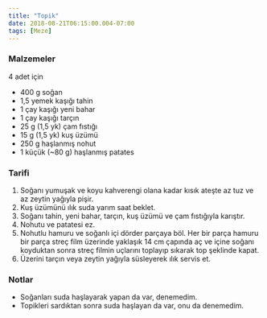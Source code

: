 ```yaml
---
title: "Topik"
date: 2018-08-21T06:15:00.004-07:00
tags: [Meze]
---
```


### Malzemeler

4 adet için

- 400 g soğan
- 1,5 yemek kaşığı tahin
- 1 çay kaşığı yeni bahar
- 1 çay kaşığı tarçın
- 25 g (1,5 yk) çam fıstığı
- 15 g (1,5 yk) kuş üzümü
- 250 g haşlanmış nohut
- 1 küçük (~80 g) haşlanmış patates

### Tarifi

1. Soğanı yumuşak ve koyu kahverengi olana kadar kısık ateşte az tuz ve az zeytin yağıyla pişir.
2. Kuş üzümünü ılık suda yarım saat beklet.
3. Soğanı tahin, yeni bahar, tarçın, kuş üzümü ve çam fıstığıyla karıştır.
4. Nohutu ve patatesi ez.
5. Nohutlu hamuru ve soğanlı içi dörder parçaya böl. Her bir parça hamuru bir parça streç film üzerinde yaklaşık 14 cm çapında aç ve içine soğanı koyduktan sonra streç filmin uçlarını toplayıp sıkarak top şeklinde kapat.
6. Üzerini tarçın veya zeytin yağıyla süsleyerek ılık servis et.

### Notlar

- Soğanları suda haşlayarak yapan da var, denemedim.
- Topikleri sardıktan sonra suda haşlayan da var, onu da denemedim.
